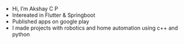 - Hi, I’m Akshay C P
- Intereated in Flutter & Springboot
- Published apps on google play
- I made projects with robotics and home automation using c++ and python

